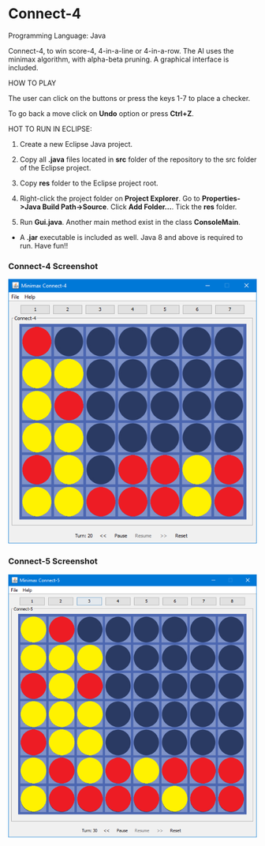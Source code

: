 # Connect-4
Programming Language: Java

Connect-4, to win score-4, 4-in-a-line or 4-in-a-row. 
The AI uses the minimax algorithm, with alpha-beta pruning.
A graphical interface is included.

HOW TO PLAY

The user can click on the buttons or press the keys 1-7 to place a checker. 

To go back a move click on **Undo** option or press **Ctrl+Z**.

HOT TO RUN IN ECLIPSE:

1. Create a new Eclipse Java project.

2. Copy all **.java** files located in **src** folder of the repository to the src folder of the Eclipse project.

3. Copy **res** folder to the Eclipse project root.

4. Right-click the project folder on **Project Explorer**. Go to **Properties->Java Build Path->Source**. Click **Add Folder...**. Tick the **res** folder.

5. Run **Gui.java**. Another main method exist in the class **ConsoleMain**.

* A **.jar** executable is included as well. Java 8 and above is required to run. Have fun!!


### Connect-4 Screenshot

![screenshot](/screenshots/connect-4_system-style.png)

### Connect-5 Screenshot

![screenshot](/screenshots/connect-5_system-style.png)
